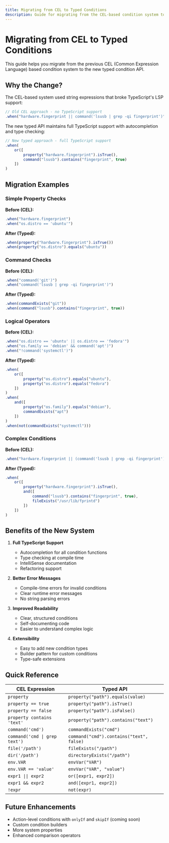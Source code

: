 ```yaml
---
title: Migrating from CEL to Typed Conditions
description: Guide for migrating from the CEL-based condition system to the new typed condition API
---
```


# Migrating from CEL to Typed Conditions

This guide helps you migrate from the previous CEL (Common Expression Language) based condition system to the new typed condition API.

## Why the Change?

The CEL-based system used string expressions that broke TypeScript's LSP support:
```typescript
// Old CEL approach - no TypeScript support
.when("hardware.fingerprint || command('lsusb | grep -qi fingerprint')")
```

The new typed API maintains full TypeScript support with autocompletion and type checking:
```typescript
// New typed approach - full TypeScript support
.when(
    or([
        property("hardware.fingerprint").isTrue(),
        command("lsusb").contains("fingerprint", true)
    ])
)
```

## Migration Examples

### Simple Property Checks

**Before (CEL):**
```typescript
.when("hardware.fingerprint")
.when("os.distro == 'ubuntu'")
```

**After (Typed):**
```typescript
.when(property("hardware.fingerprint").isTrue())
.when(property("os.distro").equals("ubuntu"))
```

### Command Checks

**Before (CEL):**
```typescript
.when("command('git')")
.when("command('lsusb | grep -qi fingerprint')")
```

**After (Typed):**
```typescript
.when(commandExists("git"))
.when(command("lsusb").contains("fingerprint", true))
```

### Logical Operators

**Before (CEL):**
```typescript
.when("os.distro == 'ubuntu' || os.distro == 'fedora'")
.when("os.family == 'debian' && command('apt')")
.when("!command('systemctl')")
```

**After (Typed):**
```typescript
.when(
    or([
        property("os.distro").equals("ubuntu"),
        property("os.distro").equals("fedora")
    ])
)
.when(
    and([
        property("os.family").equals("debian"),
        commandExists("apt")
    ])
)
.when(not(commandExists("systemctl")))
```

### Complex Conditions

**Before (CEL):**
```typescript
.when("hardware.fingerprint || (command('lsusb | grep -qi fingerprint') && file('/usr/lib/fprintd'))")
```

**After (Typed):**
```typescript
.when(
    or([
        property("hardware.fingerprint").isTrue(),
        and([
            command("lsusb").contains("fingerprint", true),
            fileExists("/usr/lib/fprintd")
        ])
    ])
)
```

## Benefits of the New System

1. **Full TypeScript Support**
   - Autocompletion for all condition functions
   - Type checking at compile time
   - IntelliSense documentation
   - Refactoring support

2. **Better Error Messages**
   - Compile-time errors for invalid conditions
   - Clear runtime error messages
   - No string parsing errors

3. **Improved Readability**
   - Clear, structured conditions
   - Self-documenting code
   - Easier to understand complex logic

4. **Extensibility**
   - Easy to add new condition types
   - Builder pattern for custom conditions
   - Type-safe extensions

## Quick Reference

| CEL Expression | Typed API |
|----------------|-----------|
| `property` | `property("path").equals(value)` |
| `property == true` | `property("path").isTrue()` |
| `property == false` | `property("path").isFalse()` |
| `property contains 'text'` | `property("path").contains("text")` |
| `command('cmd')` | `commandExists("cmd")` |
| `command('cmd \| grep text')` | `command("cmd").contains("text", false)` |
| `file('/path')` | `fileExists("/path")` |
| `dir('/path')` | `directoryExists("/path")` |
| `env.VAR` | `envVar("VAR")` |
| `env.VAR == 'value'` | `envVar("VAR", "value")` |
| `expr1 \|\| expr2` | `or([expr1, expr2])` |
| `expr1 && expr2` | `and([expr1, expr2])` |
| `!expr` | `not(expr)` |

## Future Enhancements

- Action-level conditions with `onlyIf` and `skipIf` (coming soon)
- Custom condition builders
- More system properties
- Enhanced comparison operators